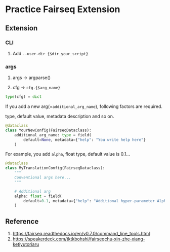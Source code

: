 # Practice Fairseq Extension

## Extension

### CLI

1. Add `--user-dir {$dir_your_script}`

### args

1. args -> argparse()

1. cfg -> `cfg.{$arg_name}`

```python
type(cfg) = dict
```

If you add a new arg(=`additional_arg_name`), following factors are required.

type, default value, metadata description and so on.

```python
@dataclass
class YourNewConfig(FairseqDataclass):
    additional_arg_name: type = field(
        default=None, metadata={"help": "You write help here"}
    )
```

For example, you add `alpha`, float type, default value is 0.1...

```python
@dataclass
class MyTranslationConfig(FairseqDataclass):
    """
    Conventional args here...
    """

    # Additional arg
    alpha: float = field(
        default=0.1, metadata={"help": "Additional hyper-parameter Alpha"}
    )
```

## Reference

1. <https://fairseq.readthedocs.io/en/v0.7.0/command_line_tools.html>
1. <https://speakerdeck.com/tktkbohshi/fairseqchu-xin-zhe-xiang-ketiyutoriaru>
